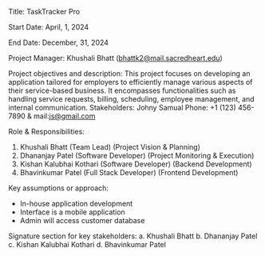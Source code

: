 Title: TaskTracker Pro

Start Date: April, 1, 2024

End Date: December, 31, 2024

Project Manager: Khushali Bhatt (bhattk2@mail.sacredheart.edu)

Project objectives and description: This project focuses on developing an application tailored for employers to efficiently manage various aspects of their service-based business. It encompasses functionalities such as handling service requests, billing, scheduling, employee management, and internal communication.
Stakeholders: Johny Samual Phone: +1 (123) 456-7890 & mail:js@gmail.com

Role & Responsibilities:
1. Khushali Bhatt (Team Lead) (Project Vision & Planning)
2. Dhananjay Patel (Software Developer) (Project Monitoring & Execution)
3. Kishan Kalubhai Kothari (Software Developer) (Backend Development)
4. Bhavinkumar Patel (Full Stack Developer) (Frontend Development)

Key assumptions or approach:
- In-house application development
- Interface is a mobile application
- Admin will access customer database

Signature section for key stakeholders:
a. Khushali Bhatt
b. Dhananjay Patel
c. Kishan Kalubhai Kothari
d. Bhavinkumar Patel
